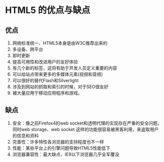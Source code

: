 # HTML5 的优点与缺点

## 优点

1. 网络标准统一、HTML5本身是由W3C推荐出来的
2. 多设备、跨平台 
3. 即时更新
4. 提高可用性和改进用户的友好体验
5. 有几个新的标签，这将有助于开发人员定义重要的内容
6. 可以给站点带来更多的多媒体元素(视频和音频)
7. 可以很好的替代Flash和Silverlight
8. 涉及到网站的抓取和索引的时候，对于SEO很友好
9. 被大量应用于移动应用程序和游戏。

## 缺点

1. 安全：像之前Firefox4的web socket和透明代理的实现存在严重的安全问题，同时web storage、web socket 这样的功能很容易被黑客利用，来盗取用户的信息和资料
2. 完善性：许多特性各浏览器的支持程度也不一样
3. 性能：某些平台上的引擎问题导致HTML5性能低下
4. 浏览器兼容性：最大缺点，IE9以下浏览器几乎全军覆没

